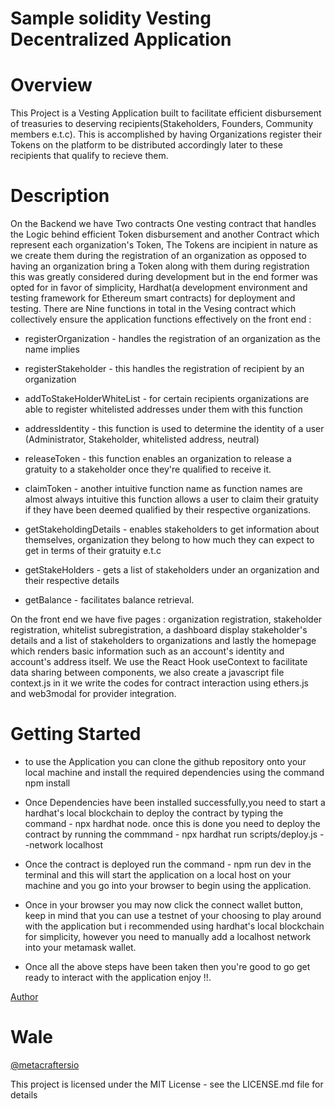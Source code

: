 # Sample solidity Vesting Decentralized Application

# Overview
This Project is  a Vesting Application built to facilitate efficient disbursement of treasuries to deserving recipients(Stakeholders, Founders, Community members e.t.c). This is accomplished by having Organizations register their Tokens on the platform to be distributed accordingly later to these recipients that qualify to recieve them.  

# Description 

On the Backend we have Two contracts One vesting contract that handles the Logic behind efficient Token disbursement and another Contract which represent each organization's Token, The Tokens are incipient in nature as we create them during the registration of an organization as opposed to having an organization bring a Token along with them during registration this was greatly considered during development but in the end former was opted for in favor of simplicity, Hardhat(a development environment and testing framework for Ethereum smart contracts) for deployment and testing. There are Nine functions in total in the Vesing contract  which collectively ensure the application functions effectively on the front end :

* registerOrganization - handles the registration of an organization as the name implies

* registerStakeholder  -  this handles the registration of recipient by an organization

* addToStakeHolderWhiteList - for certain recipients organizations are able to register whitelisted addresses under them with this function

* addressIdentity - this function is used to determine the identity of a user (Administrator, Stakeholder, whitelisted address, neutral)  

* releaseToken - this function enables an organization to release a gratuity to a stakeholder once they're qualified to receive it.
 
* claimToken - another intuitive function name as function names are almost always intuitive this function allows a user to claim their gratuity if they have been deemed qualified by their respective organizations.

* getStakeholdingDetails - enables stakeholders to get information about themselves, organization they belong to how much they can expect to get in terms of their gratuity e.t.c

* getStakeHolders - gets a list of stakeholders under an organization and their respective details

* getBalance - facilitates balance retrieval.

On the front end we have five pages :  organization registration, stakeholder registration, whitelist subregistration, a dashboard display stakeholder's details and a list of stakeholders to organizations and lastly the homepage which renders basic information such as an account's identity and account's address itself. We use the React Hook useContext to facilitate data sharing between components, we also create a javascript file context.js in it we write the codes for contract interaction using ethers.js and web3modal for  provider integration.



# Getting Started

* to use the Application you can clone the github repository onto your local machine and install the required dependencies using the command npm install


* Once Dependencies have been installed successfully,you need to start a hardhat's local blockchain to deploy the contract by typing the command - npx hardhat node. once this is done  you need to deploy the contract by running the commmand - npx hardhat run scripts/deploy.js --network localhost 


* Once the contract is deployed run the command -  npm run dev in the terminal and this will start the application on a local host on your machine and you go into your browser to begin  using the application.

* Once in your browser you may now click the connect wallet button, keep in mind that you can use  a testnet of your choosing to  play around with the application  but i recommended using hardhat's local blockchain for simplicity, however  you need to manually add a localhost network into your metamask wallet.

* Once all the above steps have been taken then you're good to go get ready to interact with the application enjoy !!.

[Author](https://github.com/jupiterBill/vestingmetacrafters)

# Wale

[@metacraftersio](https://metacrafters.io)

This project is licensed under the MIT License - see the LICENSE.md file for details



